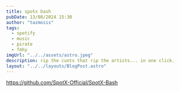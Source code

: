 ```yaml
---
title: spotx bash
pubDate: 13/08/2024 15:30
author: "tazmosis"
tags:
  - spotify
  - music
  - pirate
  - fmhy
imgUrl: "../../assets/astro.jpeg"
description: rip the cunts that rip the artists... in one click.
layout: "../../layouts/BlogPost.astro"
---
```


<https://github.com/SpotX-Official/SpotX-Bash>
